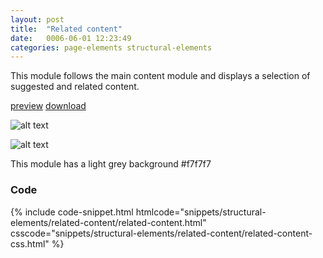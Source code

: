 ```yaml
---
layout: post
title:  "Related content"
date:   0006-06-01 12:23:49
categories: page-elements structural-elements
---
```


This module follows the main content module and displays a selection of suggested and related content.

<a class="btn btn--preview" target="_blank" href="http://localhost:4000/gfw-style-guides/downloads/structural-elements/related-content/index.html">preview</a>
<a class="btn btn--download" download="related-content.zip" href="http://localhost:4000/gfw-style-guides/downloads/structural-elements/related-content/related-content.zip">download</a>


![alt text][related]

![alt text][related-meassures]

This module has a light grey background #f7f7f7

### Code

<div id="code-snippet-box1" class="code-snippet-box">
  {% include code-snippet.html htmlcode="snippets/structural-elements/related-content/related-content.html" csscode="snippets/structural-elements/related-content/related-content-css.html" %}
</div>


[related]: /gfw-style-guides/images/posts/structural-elements/related-content/08-01-related.png "related"
[related-meassures]: /gfw-style-guides/images/posts/structural-elements/related-content/08-02-related-meassures.png "related meassures"
